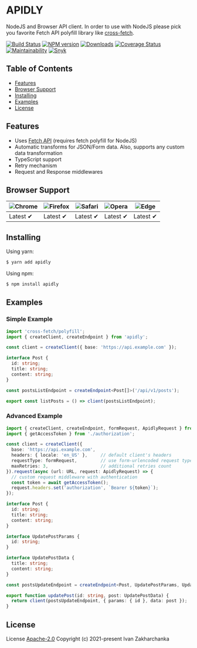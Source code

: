 # APIDLY

NodeJS and Browser API client.
In order to use with NodeJS please pick you favorite Fetch API polyfill library like [cross-fetch](https://www.npmjs.com/package/cross-fetch).

[![Build Status][github-image]][github-url]
[![NPM version][npm-image]][npm-url]
[![Downloads][downloads-image]][npm-url]
[![Coverage Status][codecov-image]][codecov-url]
[![Maintainability][codeclimate-image]][codeclimate-url]
[![Snyk][snyk-image]][snyk-url]

## Table of Contents

  - [Features](#features)
  - [Browser Support](#browser-support)
  - [Installing](#installing)
  - [Examples](#examples)
  - [License](#license)

## Features

- Uses [Fetch API](https://developer.mozilla.org/en-US/docs/Web/API/Fetch_API/Using_Fetch) (requires fetch polyfill for NodeJS)
- Automatic transforms for JSON/Form data. Also, supports any custom data transformation
- TypeScript support
- Retry mechanism
- Request and Response middlewares

## Browser Support

![Chrome][chrome-image] | ![Firefox][firefox-image] | ![Safari][safari-image] | ![Opera][opera-image] | ![Edge][edge-image] |
--- | --- | --- | --- | --- |
Latest ✔ | Latest ✔ | Latest ✔ | Latest ✔ | Latest ✔ |


[chrome-image]: https://raw.github.com/alrra/browser-logos/master/src/chrome/chrome_48x48.png?1
[firefox-image]: https://raw.github.com/alrra/browser-logos/master/src/firefox/firefox_48x48.png?1
[safari-image]: https://raw.github.com/alrra/browser-logos/master/src/safari/safari_48x48.png?1
[opera-image]: https://raw.github.com/alrra/browser-logos/master/src/opera/opera_48x48.png?1
[edge-image]: https://raw.github.com/alrra/browser-logos/master/src/edge/edge_48x48.png?1

## Installing

Using yarn:

```bash
$ yarn add apidly
```

Using npm:

```bash
$ npm install apidly
```

## Examples

### Simple Example

```typescript
import 'cross-fetch/polyfill';
import { createClient, createEndpoint } from 'apidly';

const client = createClient({ base: 'https://api.example.com' });

interface Post {
  id: string;
  title: string;
  content: string;
}

const postsListEndpoint = createEndpoint<Post[]>('/api/v1/posts');

export const listPosts = () => client(postsListEndpoint);
```

### Advanced Example

```typescript
import { createClient, createEndpoint, formRequest, ApidlyRequest } from '../index';
import { getAccessToken } from './authorization';

const client = createClient({
  base: 'https://api.example.com',
  headers: { locale: 'en_US' },     // default client's headers
  requestType: formRequest,         // use form-urlencoded request type
  maxRetries: 3,                    // additional retries count
}).request(async (url: URL, request: ApidlyRequest) => {
  // custom request middleware with authentication
  const token = await getAccessToken();
  request.headers.set('authorization', `Bearer ${token}`);
});

interface Post {
  id: string;
  title: string;
  content: string;
}

interface UpdatePostParams {
  id: string;
}

interface UpdatePostData {
  title: string;
  content: string;
}

const postsUpdateEndpoint = createEndpoint<Post, UpdatePostParams, UpdatePostData>('/api/v1/posts/{id}', { method: 'put' });

export function updatePost(id: string, post: UpdatePostData) {
  return client(postsUpdateEndpoint, { params: { id }, data: post });
}
```

## License

License [Apache-2.0](http://www.apache.org/licenses/LICENSE-2.0)
Copyright (c) 2021-present Ivan Zakharchanka

[npm-url]: https://www.npmjs.com/package/apidly
[downloads-image]: https://img.shields.io/npm/dw/apidly.svg?maxAge=43200
[npm-image]: https://img.shields.io/npm/v/apidly.svg?maxAge=43200
[github-url]: https://github.com/3axap4eHko/apidly/actions/workflows/cicd.yml
[github-image]: https://github.com/3axap4eHko/apidly/actions/workflows/cicd.yml/badge.svg
[codecov-url]: https://codecov.io/gh/3axap4eHko/apidly
[codecov-image]: https://codecov.io/gh/3axap4eHko/apidly/branch/master/graph/badge.svg?token=JZ8QCGH6PI
[codeclimate-url]: https://codeclimate.com/github/3axap4eHko/apidly/maintainability
[codeclimate-image]: https://api.codeclimate.com/v1/badges/0ba20f27f6db2b0fec8c/maintainability
[snyk-url]: https://snyk.io/test/npm/apidly/latest
[snyk-image]: https://img.shields.io/snyk/vulnerabilities/github/3axap4eHko/apidly.svg?maxAge=43200
